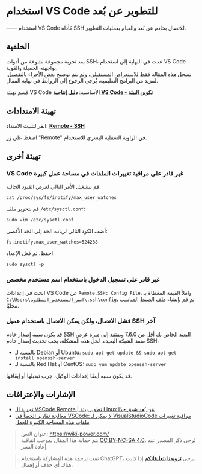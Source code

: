 # استخدام VS Code للتطوير عن بُعد

—— استخدام VS Code كأداة SSH للاتصال بخادم عن بُعد والقيام بعمليات التطوير.

## الخلفية

بعد تجربة مجموعة متنوعة من أدوات SSH، عدت في النهاية إلى استخدام VS Code بواجهته الجميلة والقوية.  
تسجل هذه المقالة فقط للاستعراض المستقبلي، ولم يتم توضيح بعض الأجزاء بالتفصيل. لمزيد من البرامج التعليمية، يُرجى الرجوع إلى الروابط في نهاية المقال.

قسم تهيئة VS Code الأساسية: [**دليل إنتاجية VS Code - تكوين البيئة**](https://wiki-power.com/VSCode生产力指南-环境配置)

## تهيئة الامتدادات

انقر لتثبيت الامتداد: [**Remote - SSH**](https://marketplace.visualstudio.com/items?itemName=ms-vscode-remote.remote-ssh)

اضغط على زر "Remote" في الزاوية السفلية اليسرى للاستخدام.

## تهيئة أخرى

### VS Code غير قادر على مراقبة تغييرات الملفات في مساحة عمل كبيرة

قم بتشغيل الأمر التالي لعرض القيود الحالية:

```shell
cat /proc/sys/fs/inotify/max_user_watches
```

قم بتحرير ملف `/etc/sysctl.conf`:

```shell
sudo vim /etc/sysctl.conf
```

أضف الكود التالي لزيادة الحد إلى الحد الأقصى:

```shell
fs.inotify.max_user_watches=524288
```

احفظ، ثم فعل الإعداد:

```shell
sudo sysctl -p
```

### غير قادر على تسجيل الدخول باستخدام اسم مستخدم مخصص

ابحث في إعدادات VS Code عن `Remote.SSH: Config File`، واملأ القيمة المغطاة بـ `C:\Users\اسم_المستخدم_المطلوب\.ssh\config`، ثم قم بإنشاء ملف الضبط المناسب محليًا.

### فشل الاتصال، ولكن يمكن الاتصال باستخدام عميل SSH آخر

قد يكون سببه إصدار خادم SSH البعيد الخاص بك أقل من 7.6.0 ويفتقد إلى ميزة عرض منفذ الشبكة البعيدة. لحل هذه المشكلة، يجب تحديث إصدار خادم SSH:

- بالنسبة لـ Debian أو Ubuntu: `sudo apt-get update && sudo apt-get install openssh-server`
- بالنسبة لـ Red Hat أو CentOS: `sudo yum update openssh-server`

قد يكون سببه أيضًا إعدادات الوكيل، جرب تبديلها أو إيقافها.

## الإشارات والإعترافات

- [تجربة الـ VSCode Remote | تطوير بيئة Linux عن بُعد شيق جدًا](https://zhuanlan.zhihu.com/p/64849549)
- [معالجة تقارير الخطأ في VSCode: لا يمكن لـ VisualStudioCode مراقبة تغييرات ملفات هذه المساحة الكبيرة للعمل](http://www.deadnine.com/somehow/2019/0208/1481.html)

> عنوان النص: <https://wiki-power.com/>  
> يتم حماية هذا المقال بموجب اتفاقية [CC BY-NC-SA 4.0](https://creativecommons.org/licenses/by/4.0/deed.zh)، يُرجى ذكر المصدر عند إعادة النشر.

> تمت ترجمة هذه المشاركة باستخدام ChatGPT، يرجى [**تزويدنا بتعليقاتكم**](https://github.com/linyuxuanlin/Wiki_MkDocs/issues/new) إذا كانت هناك أي حذف أو إهمال.